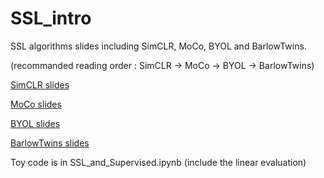 # SSL_intro
SSL algorithms slides including SimCLR, MoCo, BYOL and BarlowTwins.

(recommanded reading order : SimCLR -> MoCo -> BYOL -> BarlowTwins)

[SimCLR slides](https://docs.google.com/presentation/d/1YIA9RZh-Ip1ENigzI9S_gLVuUuNlfFs5dCE4dJ2sK24/edit?usp=sharing)

[MoCo slides](https://docs.google.com/presentation/d/1FtXarUdDzSsdiXw153Pt5qL2C_SLwIVm8AEEzLZ0_oQ/edit?usp=sharing)

[BYOL slides](https://docs.google.com/presentation/d/1UyjfytmT8Qrk0YgDbYq-Knek90ASS-jFmTX63qyPGo8/edit?usp=sharing)

[BarlowTwins slides](https://docs.google.com/presentation/d/1eCzOrqfrzbb6KW0WsZ1BSTAz_U5DgjZe8o2Fo8h65XA/edit?usp=sharing)

Toy code is in SSL_and_Supervised.ipynb (include the linear evaluation)
